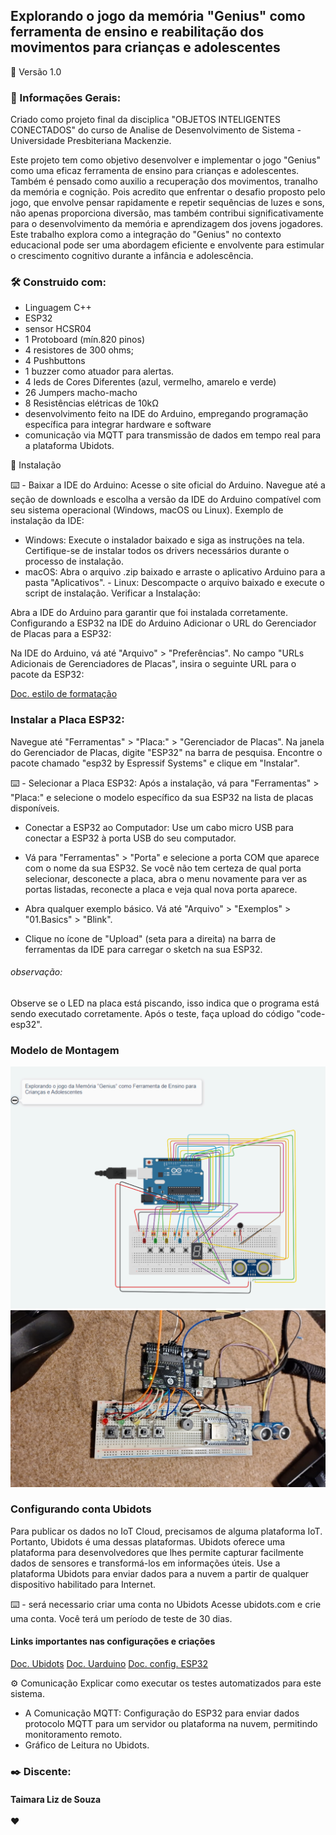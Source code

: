 ## Explorando o jogo da memória "Genius" como ferramenta de ensino e reabilitação dos movimentos para crianças e adolescentes


📌 Versão
1.0

### 🚀 Informações Gerais:
Criado como projeto final da disciplica "OBJETOS INTELIGENTES CONECTADOS" do curso de Analise de Desenvolvimento de Sistema - Universidade Presbiteriana Mackenzie.

Este projeto tem como objetivo desenvolver e implementar o jogo "Genius" como uma eficaz ferramenta de ensino para crianças e adolescentes. Também é pensado como auxilio a recuperação dos movimentos, tranalho da memória e cognição. Pois acredito que enfrentar o desafio proposto pelo jogo, que envolve pensar rapidamente e repetir sequências de luzes e sons, não apenas proporciona diversão, mas também contribui significativamente para o desenvolvimento da memória e
aprendizagem dos jovens jogadores. 
Este trabalho explora como a integração do "Genius" no contexto educacional pode ser uma abordagem eficiente e envolvente para estimular o crescimento cognitivo durante a infância e
adolescência.


### 🛠️ Construido com:
 * Linguagem C++
 * ESP32
 * sensor HCSR04
 * 1 Protoboard (mín.820 pinos)
 * 4 resistores de 300 ohms;
 * 4 Pushbuttons
 * 1 buzzer como atuador para alertas. 
 * 4 leds de Cores Diferentes (azul, vermelho, amarelo e verde)
 * 26 Jumpers macho-macho
 * 8 Resistências elétricas de 10kΩ
 * desenvolvimento feito na IDE do Arduino, empregando programação específica para integrar hardware e software
 * comunicação via MQTT para transmissão de dados em tempo real para a plataforma Ubidots.


🔧 Instalação

⌨️ - Baixar a IDE do Arduino:
Acesse o site oficial do Arduino. Navegue até a seção de downloads e escolha a versão da IDE do Arduino compatível com seu sistema operacional (Windows, macOS ou Linux). Exemplo de instalação da IDE:

- Windows: Execute o instalador baixado e siga as instruções na tela. Certifique-se de instalar todos os drivers necessários durante o processo de instalação. 
- macOS: Abra o arquivo .zip baixado e arraste o aplicativo Arduino para a pasta "Aplicativos". - Linux: Descompacte o arquivo baixado e execute o script de instalação. Verificar a Instalação:

Abra a IDE do Arduino para garantir que foi instalada corretamente. Configurando a ESP32 na IDE do Arduino Adicionar o URL do Gerenciador de Placas para a ESP32:

Na IDE do Arduino, vá até "Arquivo" > "Preferências". No campo "URLs Adicionais de Gerenciadores de Placas", insira o seguinte URL para o pacote da ESP32:

[Doc. estilo de formatação](https://dl.espressif.com/dl/package_esp32_index.json)


### Instalar a Placa ESP32:
Navegue até "Ferramentas" > "Placa:" > "Gerenciador de Placas". Na janela do Gerenciador de Placas, digite "ESP32" na barra de pesquisa. Encontre o pacote chamado "esp32 by Espressif Systems" e clique em "Instalar".

⌨️ - Selecionar a Placa ESP32:
 Após a instalação, vá para "Ferramentas" > "Placa:" e selecione o modelo específico da sua ESP32 na lista de placas disponíveis.

 - Conectar a ESP32 ao Computador:
   Use um cabo micro USB para conectar a ESP32 à porta USB do seu computador.

- Vá para "Ferramentas" > "Porta" e selecione a porta COM que aparece com o nome da sua ESP32.   Se você não tem certeza de qual porta selecionar, desconecte a placa, abra o menu novamente para ver as portas listadas, reconecte a placa e veja qual nova porta aparece.

- Abra qualquer exemplo básico. Vá até  "Arquivo" > "Exemplos" > "01.Basics" > "Blink". 
- Clique no ícone de "Upload" (seta para a direita) na barra de ferramentas da IDE para carregar o sketch na sua ESP32. 

###### observação:
 Observe se o LED na placa está piscando, isso indica que o programa está sendo executado corretamente. Após o teste, faça upload do código "code-esp32".


### Modelo de Montagem

![Imagem da protoboard montada](/img/montagem.png) 
![Imagem do circuito](/img/Arduino.jpg) 


### Configurando conta Ubidots
Para publicar os dados no IoT Cloud, precisamos de alguma plataforma IoT. Portanto, Ubidots é uma dessas plataformas. Ubidots oferece uma plataforma para desenvolvedores que lhes permite capturar facilmente dados de sensores e transformá-los em informações úteis. Use a plataforma Ubidots para enviar dados para a nuvem a partir de qualquer dispositivo habilitado para Internet.

⌨️ - será necessario criar uma conta no Ubidots
Acesse ubidots.com e crie uma conta. Você terá um período de teste de 30 dias.

#### Links importantes nas configurações e criações
[Doc. Ubidots](https://help.ubidots.com/en/articles/748067-connect-an-esp32-devkitc-to-ubidots-over-mqtt)
[Doc. Uarduino](https://embarcados.com.br/como-programar-o-esp32-na-arduino-ide/)
[Doc. config. ESP32](https://www.crescerengenharia.com/post/configurar-wifi-esp32)



⚙️  Comunicação
Explicar como executar os testes automatizados para este sistema.

- A  Comunicação MQTT: Configuração do ESP32 para enviar dados protocolo MQTT para um servidor ou plataforma na nuvem, permitindo monitoramento remoto.
- Gráfico de Leitura no Ubidots.



### ✒️ Discente:
#### Taimara Liz de Souza

 ❤️
